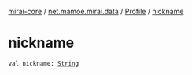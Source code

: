 [mirai-core](../../index.md) / [net.mamoe.mirai.data](../index.md) / [Profile](index.md) / [nickname](./nickname.md)

# nickname

`val nickname: `[`String`](https://kotlinlang.org/api/latest/jvm/stdlib/kotlin/-string/index.html)